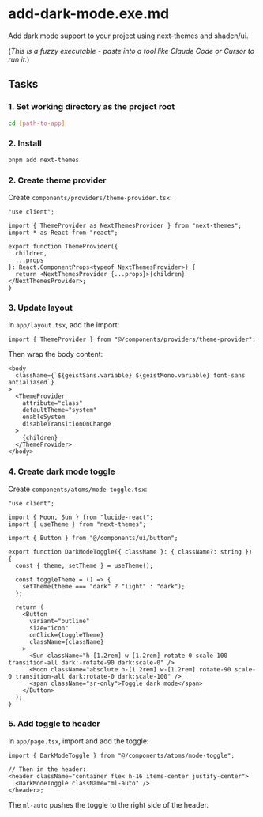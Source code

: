 # add-dark-mode.exe.md

Add dark mode support to your project using next-themes and shadcn/ui.

(_This is a fuzzy executable - paste into a tool like Claude Code or Cursor to run it._)

## Tasks

### 1. Set working directory as the project root
```bash
cd [path-to-app]
```

### 2. Install

```bash
pnpm add next-themes
```

### 2. Create theme provider

Create `components/providers/theme-provider.tsx`:

```tsx
"use client";

import { ThemeProvider as NextThemesProvider } from "next-themes";
import * as React from "react";

export function ThemeProvider({
  children,
  ...props
}: React.ComponentProps<typeof NextThemesProvider>) {
  return <NextThemesProvider {...props}>{children}</NextThemesProvider>;
}
```

### 3. Update layout

In `app/layout.tsx`, add the import:

```tsx
import { ThemeProvider } from "@/components/providers/theme-provider";
```

Then wrap the body content:

```tsx
<body
  className={`${geistSans.variable} ${geistMono.variable} font-sans antialiased`}
>
  <ThemeProvider
    attribute="class"
    defaultTheme="system"
    enableSystem
    disableTransitionOnChange
  >
    {children}
  </ThemeProvider>
</body>
```

### 4. Create dark mode toggle

Create `components/atoms/mode-toggle.tsx`:

```tsx
"use client";

import { Moon, Sun } from "lucide-react";
import { useTheme } from "next-themes";

import { Button } from "@/components/ui/button";

export function DarkModeToggle({ className }: { className?: string }) {
  const { theme, setTheme } = useTheme();

  const toggleTheme = () => {
    setTheme(theme === "dark" ? "light" : "dark");
  };

  return (
    <Button
      variant="outline"
      size="icon"
      onClick={toggleTheme}
      className={className}
    >
      <Sun className="h-[1.2rem] w-[1.2rem] rotate-0 scale-100 transition-all dark:-rotate-90 dark:scale-0" />
      <Moon className="absolute h-[1.2rem] w-[1.2rem] rotate-90 scale-0 transition-all dark:rotate-0 dark:scale-100" />
      <span className="sr-only">Toggle dark mode</span>
    </Button>
  );
}
```

### 5. Add toggle to header

In `app/page.tsx`, import and add the toggle:

```tsx
import { DarkModeToggle } from "@/components/atoms/mode-toggle";

// Then in the header:
<header className="container flex h-16 items-center justify-center">
  <DarkModeToggle className="ml-auto" />
</header>;
```

The `ml-auto` pushes the toggle to the right side of the header.
